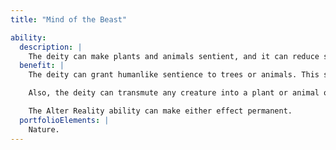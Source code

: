 ```yaml
---
title: "Mind of the Beast"

ability:
  description: |
    The deity can make plants and animals sentient, and it can reduce sentient creatures to animal or plant form.
  benefit: |
    The deity can grant humanlike sentience to trees or animals. This sentience lasts a maximum of one day, and the sentient tree or animal obeys the deity's commands to the best of its ability. The deity can affect up to one creature per divine rank at once, but no more than that number each day. All must be within the deity's line of sight when first affected.

    Also, the deity can transmute any creature into a plant or animal of approximately the same size or up to two size categories smaller. The subject is allowed a Fortitude save (DC 10 + the deity's Charisma modifier + the deity's divine rank) to resist. Subjects turned into plants become objects. Subjects turned into animals have the same abilities and statistics of the kind of animal the deity chooses.

    The Alter Reality ability can make either effect permanent.
  portfolioElements: |
    Nature.
---
```

